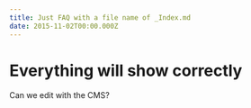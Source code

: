 ```yaml
---
title: Just FAQ with a file name of _Index.md
date: 2015-11-02T00:00.000Z
---
```


# Everything will show correctly 

Can we edit with the CMS?
